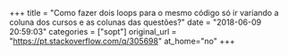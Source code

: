 +++
title = "Como fazer dois loops para o mesmo código só ir variando a coluna dos cursos e as colunas das questões?"
date = "2018-06-09 20:59:03"
categories = ["sopt"]
original_url = "https://pt.stackoverflow.com/q/305698"
at_home="no"
+++

